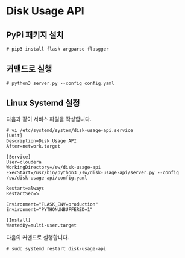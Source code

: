 # Disk Usage API

## PyPi 패키지 설치

```
# pip3 install flask argparse flasgger
```

## 커맨드로 실행

```
# python3 server.py --config config.yaml
```

## Linux Systemd 설정

다음과 같이 서비스 파일을 작성합니다.

```
# vi /etc/systemd/system/disk-usage-api.service
[Unit]
Description=Disk Usage API
After=network.target

[Service]
User=cloudera
WorkingDirectory=/sw/disk-usage-api
ExecStart=/usr/bin/python3 /sw/disk-usage-api/server.py --config /sw/disk-usage-api/config.yaml

Restart=always
RestartSec=5

Environment="FLASK_ENV=production"
Environment="PYTHONUNBUFFERED=1"

[Install]
WantedBy=multi-user.target
```

다음의 커맨드로 실행합니다.

```
# sudo systemd restart disk-usage-api
```
